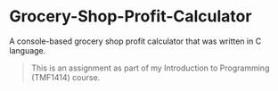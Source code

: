 # Grocery-Shop-Profit-Calculator
A console-based grocery shop profit calculator that was written in C language.

> This is an assignment as part of my Introduction to Programming (TMF1414) course.
